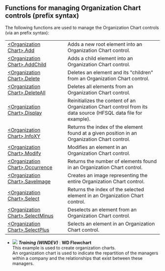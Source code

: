 
## Functions for managing Organization Chart controls (prefix syntax)
			

<a name="NOTE1"></a>
<a name="NOTE1_1"></a>
The following functions are used to manage the Organization Chart controls (via an prefix syntax): 



|   |   |
| --- | --- |
| [&lt;Organization Chart&gt;.Add](../WDLang1/1000019975.md) | Adds a new root element into an Organization Chart control. |
| [&lt;Organization Chart&gt;.AddChild](../WDLang1/1000019976.md) | Adds a child element into an Organization Chart control. |
| [&lt;Organization Chart&gt;.Delete](../WDLang1/1000019984.md) | Deletes an element and its "children" from an Organization Chart control. |
| [&lt;Organization Chart&gt;.DeleteAll](../WDLang1/1000019985.md) | Deletes all elements from an Organization Chart control. |
| [&lt;Organization Chart&gt;.Display](../WDLang1/1000019974.md) | Reinitializes the content of an Organization Chart control from its data source (HFSQL data file for example). |
| [&lt;Organization Chart&gt;.InfoXY](../WDLang1/1000019977.md) | Returns the index of the element found at a given position in an Organization Chart control. |
| [&lt;Organization Chart&gt;.Modify](../WDLang1/1000019978.md) | Modifies an element in an Organization Chart control. |
| [&lt;Organization Chart&gt;.Occurrence](../WDLang1/1000019979.md) | Returns the number of elements found in an Organization Chart control. |
| [&lt;Organization Chart&gt;.SaveImage](../WDLang1/1000019980.md) | Creates an image representing the entire Organization Chart control. |
| [&lt;Organization Chart&gt;.Select](../WDLang1/1000019981.md) | Returns the index of the selected element in an Organization Chart control. |
| [&lt;Organization Chart&gt;.SelectMinus](../WDLang1/1000019982.md) | Deselects an element from an Organization Chart control. |
| [&lt;Organization Chart&gt;.SelectPlus](../WDLang1/1000019983.md) | Selects an element in an Organization Chart control. |






- ![](https://doc.pcsoft.fr/en-US/images/image.awp?langid=3&name=WDFlowchart.gif) ***Training (WINDEV)*** : **WD Flowchart** <br>This example is used to create organization charts.<br>An organization chart is used to indicate the repartition of the managers within a company and the relationships that exist between these managers.


